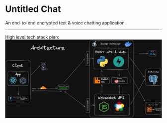 # Untitled Chat
An end-to-end encrypted text & voice chatting application.

---

High level tech stack plan:
![](https://raw.githubusercontent.com/Untitled-Chat-App/.github/master/profile/assets/ChatAppPlanDiagram.png)
